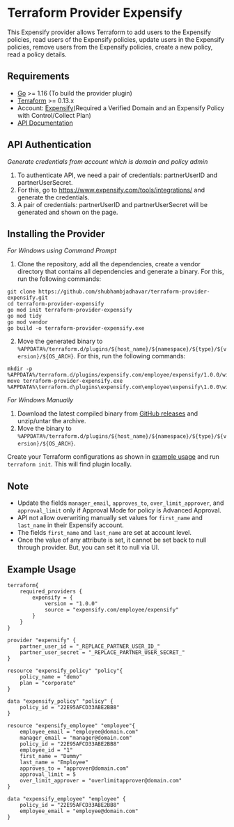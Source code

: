 # Terraform Provider Expensify

This Expensify provider allows Terraform to add users to the Expensify policies, read users of the Expensify policies, update users in the Expensify policies, remove users from the Expensify policies, create a new policy, read a policy details.<br>


## Requirements

* [Go](https://golang.org/doc/install) >= 1.16 (To build the provider plugin)<br>
* [Terraform](https://www.terraform.io/downloads.html) >= 0.13.x <br/>
* Account: [Expensify](https://www.expensify.com/)(Required a Verified Domain and an Expensify Policy with Control/Collect Plan)<br>
* [API Documentation](https://integrations.expensify.com/Integration-Server/doc/)<br>


## API Authentication

*Generate credentials from account which is domain and policy admin*
1. To authenticate API, we need a pair of credentials: partnerUserID and partnerUserSecret.<br>
2. For this, go to https://www.expensify.com/tools/integrations/ and generate the credentials.<br>
3. A pair of credentials: partnerUserID and partnerUserSecret will be generated and shown on the page.<br>


## Installing the Provider

*For Windows using Command Prompt*
1. Clone the repository, add all the dependencies, create a vendor directory that contains all dependencies and generate a binary. For this, run the following commands: <br>
```
git clone https://github.com/shubhambjadhavar/terraform-provider-expensify.git
cd terraform-provider-expensify
go mod init terraform-provider-expensify
go mod tidy
go mod vendor
go build -o terraform-provider-expensify.exe
```
2. Move the generated binary to `%APPDATA%/terraform.d/plugins/${host_name}/${namespace}/${type}/${version}/${OS_ARCH}`. For this, run the following commands: <br>  
```
mkdir -p %APPDATA%/terraform.d/plugins/expensify.com/employee/expensify/1.0.0/windows_amd64
move terraform-provider-expensify.exe %APPDATA%\terraform.d\plugins\expensify.com\employee\expensify\1.0.0\windows_amd64
```

*For Windows Manually*
1. Download the latest compiled binary from [GitHub releases](https://github.com/shubhambjadhavar/terraform-provider-expensify/releases) and unzip/untar the archive.<br>
2. Move the binary to `%APPDATA%/terraform.d/plugins/${host_name}/${namespace}/${type}/${version}/${OS_ARCH}`.<br>

Create your Terraform configurations as shown in [example usage](#example-usage) and run `terraform init`. This will find plugin locally.<br>


## Note

* Update the fields `manager_email`, `approves_to`, `over_limit_approver`, and `approval_limit` only if Approval Mode for policy is Advanced Approval.<br>
* API not allow overwriting manually set values for `first_name` and `last_name` in their Expensify account.<br>
* The fields `first_name` and `last_name` are set at account level.<br>
* Once the value of any attribute is set, it cannot be set back to null through provider. But, you can set it to null via UI.<br> 


## Example Usage<a id="example-usage"></a>

```
terraform{
    required_providers {
        expensify = {
            version = "1.0.0"
            source = "expensify.com/employee/expensify"
        }
    }
}

provider "expensify" {
    partner_user_id = "_REPLACE_PARTNER_USER_ID_"
    partner_user_secret = "_REPLACE_PARTNER_USER_SECRET_" 
}

resource "expensify_policy" "policy"{
    policy_name = "demo"
    plan = "corporate"
}

data "expensify_policy" "policy" {
    policy_id = "22E95AFCD33ABE2BB8"
}

resource "expensify_employee" "employee"{
    employee_email = "employee@domain.com"
    manager_email = "manager@domain.com"
    policy_id = "22E95AFCD33ABE2BB8"
    employee_id = "1"
    first_name = "Dummy"
    last_name = "Employee"
    approves_to = "approver@domain.com"
    approval_limit = 5
    over_limit_approver = "overlimitapprover@domain.com"
}

data "expensify_employee" "employee" {
    policy_id = "22E95AFCD33ABE2BB8"
    employee_email = "employee@domain.com" 
}
```